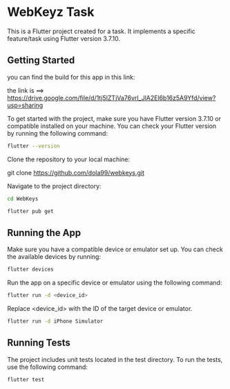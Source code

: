 # WebKeyz Task

This is a Flutter project created for a task. It implements a specific feature/task using Flutter version 3.7.10.

## Getting Started

you can find the build for this app in this link:

the link is ==> https://drive.google.com/file/d/1tj5IZTjVa76vrI_JlA2El6b16z5A9Yfd/view?usp=sharing

To get started with the project, make sure you have Flutter version 3.7.10 or compatible installed on your machine. You can check your Flutter version by running the following command:

```bash
flutter --version
```

Clone the repository to your local machine:

git clone https://github.com/dola99/webkeys.git

Navigate to the project directory:

```bash
cd WebKeys
```

```bash
flutter pub get
```

## Running the App

Make sure you have a compatible device or emulator set up. You can check the available devices by running:

```bash
flutter devices
```

Run the app on a specific device or emulator using the following command:

```bash
flutter run -d <device_id>
```

Replace <device_id> with the ID of the target device or emulator.

```bash
flutter run -d iPhone Simulator
```

## Running Tests

The project includes unit tests located in the test directory. To run the tests, use the following command:

```bash
flutter test
```
